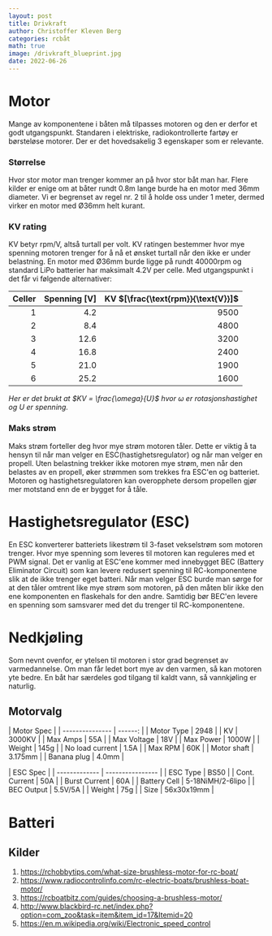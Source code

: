 ```yaml
---
layout: post
title: Drivkraft
author: Christoffer Kleven Berg
categories: rcbåt
math: true
image: /drivkraft_blueprint.jpg
date: 2022-06-26
---
```


# Motor

Mange av komponentene i båten må tilpasses motoren og den er derfor et godt utgangspunkt. Standaren i elektriske, radiokontrollerte fartøy er børsteløse motorer. Der er det hovedsakelig 3 egenskaper som er relevante.

### Størrelse

Hvor stor motor man trenger kommer an på hvor stor båt man har. Flere kilder er enige om at båter rundt 0.8m lange burde ha en motor med 36mm diameter. Vi er begrenset av regel nr. 2 til å holde oss under 1 meter, dermed virker en motor med Ø36mm helt kurant.

### KV rating

KV betyr rpm/V, altså turtall per volt. KV ratingen bestemmer hvor mye spenning motoren trenger for å nå et ønsket turtall når den ikke er under belastning. En motor med Ø36mm burde ligge på rundt 40000rpm og standard LiPo batterier har maksimalt 4.2V per celle. Med utgangspunkt i det får vi følgende alternativer:

| Celler | Spenning $[\text{V}]$ | KV $[\frac{\text{rpm}}{\text{V}}]$ |
| -----: | --------------------: | ---------------------------------: |
|      1 |                   4.2 |                               9500 |
|      2 |                   8.4 |                               4800 |
|      3 |                  12.6 |                               3200 |
|      4 |                  16.8 |                               2400 |
|      5 |                  21.0 |                               1900 |
|      6 |                  25.2 |                               1600 |

_Her er det brukt at $KV = \frac{\omega}{U}$ hvor $\omega$ er rotasjonshastighet og $U$ er spenning._

### Maks strøm

Maks strøm forteller deg hvor mye strøm motoren tåler. Dette er viktig å ta hensyn til når man velger en ESC(hastighetsregulator) og når man velger en propell. Uten belastning trekker ikke motoren mye strøm, men når den belastes av en propell, øker strømmen som trekkes fra ESC'en og batteriet. Motoren og hastighetsregulatoren kan overopphete dersom propellen gjør mer motstand enn de er bygget for å tåle.

# Hastighetsregulator (ESC)

En ESC konverterer batteriets likestrøm til 3-faset vekselstrøm som motoren trenger. Hvor mye spenning som leveres til motoren kan reguleres med et PWM signal. Det er vanlig at ESC'ene kommer med innebygget BEC (Battery Eliminator Circuit) som kan levere redusert spenning til RC-komponentene slik at de ikke trenger eget batteri. Når man velger ESC burde man sørge for at den tåler omtrent like mye strøm som motoren, på den måten blir ikke den ene komponenten en flaskehals for den andre. Samtidig bør BEC'en levere en spenning som samsvarer med det du trenger til RC-komponentene.

# Nedkjøling

Som nevnt ovenfor, er ytelsen til motoren i stor grad begrenset av varmedannelse. Om man får ledet bort mye av den varmen, så kan motoren yte bedre. En båt har særdeles god tilgang til kaldt vann, så vannkjøling er naturlig.

## Motorvalg

| Motor Spec      |
| --------------- | ------: |
| Motor Type      |    2948 |
| KV              |  3000KV |
| Max Amps        |     55A |
| Max Voltage     |     18V |
| Max Power       |   1000W |
| Weight          |    145g |
| No load current |    1.5A |
| Max RPM         |     60K |
| Motor shaft     | 3.175mm |
| Banana plug     |   4.0mm |

| ESC Spec      |
| ------------- | ---------------- |
| ESC Type      | BS50             |
| Cont. Current | 50A              |
| Burst Current | 60A              |
| Battery Cell  | 5-18NiMH/2-6lipo |
| BEC Output    | 5.5V/5A          |
| Weight        | 75g              |
| Size          | 56x30x19mm       |

# Batteri

## Kilder

1. https://rchobbytips.com/what-size-brushless-motor-for-rc-boat/
2. https://www.radiocontrolinfo.com/rc-electric-boats/brushless-boat-motor/
3. https://rcboatbitz.com/guides/choosing-a-brushless-motor/
4. http://www.blackbird-rc.net/index.php?option=com_zoo&task=item&item_id=17&Itemid=20
5. https://en.m.wikipedia.org/wiki/Electronic_speed_control
